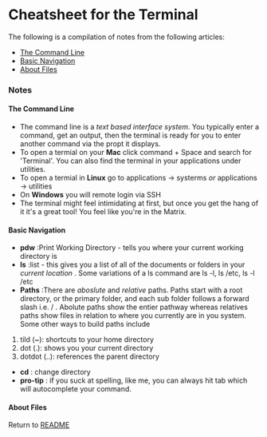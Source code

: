 # Cheatsheet for the Terminal

The following is a compilation of notes from the following articles:
* [The Command Line](https://ryanstutorials.net/linuxtutorial/commandline.php)
* [Basic Navigation](https://ryanstutorials.net/linuxtutorial/navigation.php)
* [About Files](https://ryanstutorials.net/linuxtutorial/aboutfiles.php)

### **Notes**
#### The Command Line
* The command line is a *text based interface system*. You typically enter a command, get an output, then the terminal is ready for you to enter another command via the propt it displays. 
* To open a termial on your **Mac** click command + Space and search for 'Terminal'. You can also find the terminal in your applications under utilities. 
* To open a termial in **Linux** go to applications -> systerms *or* applications -> utilities
* On **Windows** you will remote login via SSH
* The terminal might feel intimidating at first, but once you get the hang of it it's a great tool! You feel like you're in the Matrix. 

#### Basic Navigation
* **pdw** :Print Working Directory - tells you where your current working directory is
* **ls** :list - this gives you a list of all of the documents or folders in your *current location* . Some variations of a ls command are ls -l, ls /etc, ls -l /etc
* **Paths** :There are *aboslute* and *relative* paths. Paths start with a root directory, or the primary folder, and each sub folder follows a forward slash i.e.  / . Abolute paths show the entier pathway whereas relatives paths show files in relation to where you currently are in you system. Some other ways to build paths include
1. tild (~): shortcuts to your home directory
1. dot (.): shows you your current directory
1. dotdot (..): references the parent directory
* **cd** : change directory
* **pro-tip** : if you suck at spelling, like me, you can always hit tab which will autocomplete your command. 

#### About Files

Return to [README](README.md)
